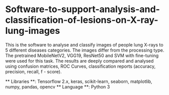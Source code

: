 # Software-to-support-analysis-and-classification-of-lesions-on-X-ray-lung-images
This is the software to analyse and classify images of people lung X-rays to 5 different diseases categories. The images differ from the processing type. The pretrained MobileNetV2, VGG19, ResNet50 and SVM with fine-tuning were used for this task. The results are deeply compared and analysed using confusion matrices, ROC Curves, classification reports (accuracy, precision, recall, f - score).

** Libraries **: Tensorflow 2.x, keras, scikit-learn, seaborn, matplotlib, numpy, pandas, opencv
** Language **: Python 3
